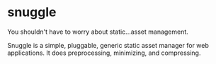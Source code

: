 snuggle
============

You shouldn't have to worry about static...asset management.

Snuggle is a simple, pluggable, generic static asset manager for web applications. It does preprocessing, minimizing, and compressing.
